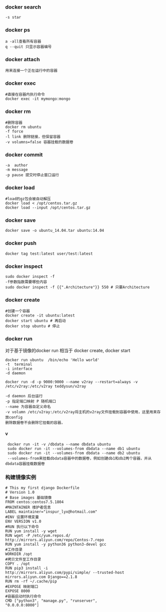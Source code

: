 ### docker search
```
-s star

```
### docker ps 
```
a -all查看所有容器
q --quit 只显示容器编号
```

### docker attach
```
用来连接一个正在运行中的容器

```

### docker exec
```
#直接在容器内执行命令
docker exec -it mymongo:mongo
```

### docker rm
```
#删除容器
docker rm ubuntu
-f force
-l link 删除链接，但保留容器
-v volumns=false 容器挂载的数据卷
```
### docker commit
```
-a  author
-m message
-p pause 提交时停止窗口运行
```
### docker load
```
#load的gz包会被自动解压
docker load < /opt/centos.tar.gz
docker load --input /opt/centos.tar.gz
```

### docker save
```
docker save -o ubuntu_14.04.tar ubuntu:14.04
```

### docker push
```
docker tag test:latest user/test:latest
```

### docker inspect 
```
sudo docker inspect -f
-f参数指数需要哪些内容
sudo docker inspect -f {{".Architecture"}} 550 # 只要Architecture
```

### docker create
```
#创建一个容器
docker create -it ubuntu:latest
docker start ubuntu # 再启动
docker stop ubuntu # 停止
```

### docker run
对于基于镜像的docker run 相当于 docker create, docker start
```
docker run ubuntu  /bin/echo 'Hello world'
-t  terminal
-i interface
-d daemon

docker run -d -p 9000:9000 --name v2ray --restart=always -v /etc/v2ray:/etc/v2ray teddysun/v2ray

-d daemon 后台运行
-p 指定端口映射 P 随机端口
--name 为容器自定义命名
-v volumn /etc/v2ray:/etc/v2ray将主机的v2ray文件挂载到容器中使用，这里用来存放config
删除数据卷不会删除它挂载的容器，
```
#### v
```
 docker run -it -v /dbdata --name dbdata ubuntu
 sudo docker run -it --volumes-from dbdata --name db1 ubuntu
 sudo docker run -it --volumes-from dbdata --name db2 ubuntu
 --volumes-from来挂载dbdata容器中的数据卷，例如创建db1和db2两个容器，并从dbdata容器挂载数据卷
```


### 构建镜像实例
```docker
# This my first django Dockerfile
# Version 1.0
# Base images 基础镜像
FROM centos:centos7.5.1804
#MAINTAINER 维护者信息
LABEL maintainer="inspur_lyx@hotmail.com"
#ENV 设置环境变量
ENV VERSION v1.0
#RUN 执行以下命令
RUN yum install -y wget
RUN wget -P /etc/yum.repos.d/
http://mirrors.aliyun.com/repo/Centos-7.repo
RUN yum install -y python36 python3-devel gcc
#工作目录
WORKDIR /opt
#拷贝文件至工作目录
COPY . /opt
RUN pip3 install -i
http://mirrors.aliyun.com/pypi/simple/ --trusted-host
mirrors.aliyun.com Django==2.1.8
RUN rm -rf ~/.cache/pip
#EXPOSE 映射端口
EXPOSE 8000
#容器启动时执行命令
CMD ["python3", "manage.py", "runserver",
"0.0.0.0:8000"]
```
